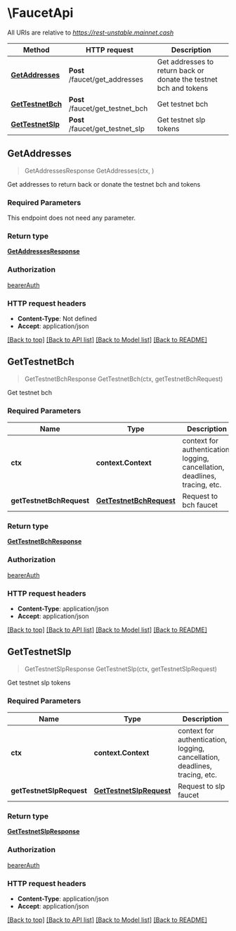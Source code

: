 # \FaucetApi

All URIs are relative to *https://rest-unstable.mainnet.cash*

Method | HTTP request | Description
------------- | ------------- | -------------
[**GetAddresses**](FaucetApi.md#GetAddresses) | **Post** /faucet/get_addresses | Get addresses to return back or donate the testnet bch and tokens 
[**GetTestnetBch**](FaucetApi.md#GetTestnetBch) | **Post** /faucet/get_testnet_bch | Get testnet bch 
[**GetTestnetSlp**](FaucetApi.md#GetTestnetSlp) | **Post** /faucet/get_testnet_slp | Get testnet slp tokens 



## GetAddresses

> GetAddressesResponse GetAddresses(ctx, )

Get addresses to return back or donate the testnet bch and tokens 

### Required Parameters

This endpoint does not need any parameter.

### Return type

[**GetAddressesResponse**](GetAddressesResponse.md)

### Authorization

[bearerAuth](../README.md#bearerAuth)

### HTTP request headers

- **Content-Type**: Not defined
- **Accept**: application/json

[[Back to top]](#) [[Back to API list]](../README.md#documentation-for-api-endpoints)
[[Back to Model list]](../README.md#documentation-for-models)
[[Back to README]](../README.md)


## GetTestnetBch

> GetTestnetBchResponse GetTestnetBch(ctx, getTestnetBchRequest)

Get testnet bch 

### Required Parameters


Name | Type | Description  | Notes
------------- | ------------- | ------------- | -------------
**ctx** | **context.Context** | context for authentication, logging, cancellation, deadlines, tracing, etc.
**getTestnetBchRequest** | [**GetTestnetBchRequest**](GetTestnetBchRequest.md)| Request to bch faucet  | 

### Return type

[**GetTestnetBchResponse**](GetTestnetBchResponse.md)

### Authorization

[bearerAuth](../README.md#bearerAuth)

### HTTP request headers

- **Content-Type**: application/json
- **Accept**: application/json

[[Back to top]](#) [[Back to API list]](../README.md#documentation-for-api-endpoints)
[[Back to Model list]](../README.md#documentation-for-models)
[[Back to README]](../README.md)


## GetTestnetSlp

> GetTestnetSlpResponse GetTestnetSlp(ctx, getTestnetSlpRequest)

Get testnet slp tokens 

### Required Parameters


Name | Type | Description  | Notes
------------- | ------------- | ------------- | -------------
**ctx** | **context.Context** | context for authentication, logging, cancellation, deadlines, tracing, etc.
**getTestnetSlpRequest** | [**GetTestnetSlpRequest**](GetTestnetSlpRequest.md)| Request to slp faucet  | 

### Return type

[**GetTestnetSlpResponse**](GetTestnetSlpResponse.md)

### Authorization

[bearerAuth](../README.md#bearerAuth)

### HTTP request headers

- **Content-Type**: application/json
- **Accept**: application/json

[[Back to top]](#) [[Back to API list]](../README.md#documentation-for-api-endpoints)
[[Back to Model list]](../README.md#documentation-for-models)
[[Back to README]](../README.md)

